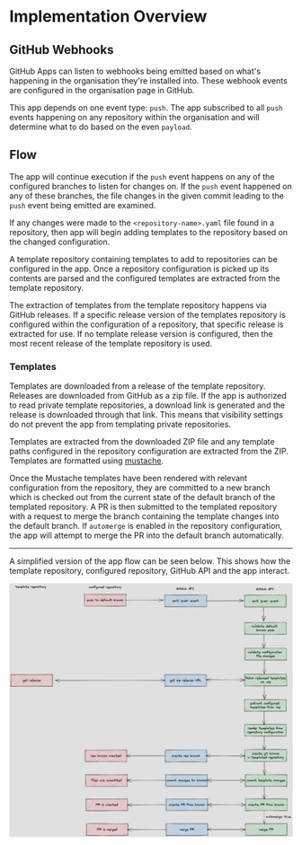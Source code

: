 # Implementation Overview

## GitHub Webhooks
GitHub Apps can listen to webhooks being emitted based on what's happening in the organisation they're installed into. These webhook events are configured in the organisation page in GitHub. 

This app depends on one event type: `push`. The app subscribed to all `push` events happening on any repository within the organisation and will determine what to do based on the even `payload`. 

## Flow
The app will continue execution if the `push` event happens on any of the configured branches to listen for changes on. If the `push` event happened on any of these branches, the file changes in the given commit leading to the `push` event being emitted are examined. 

If any changes were made to the `<repository-name>.yaml` file found in a repository, then app will begin adding templates to the repository based on the changed configuration.

A template repository containing templates to add to repositories can be configured in the app. Once a repository configuration is picked up its contents are parsed and the configured templates are extracted from the template repository.

The extraction of templates from the template repository happens via GitHub releases. If a specific release version of the templates repository is configured within the configuration of a repository, that specific release is extracted for use. If no template release version is configured, then the most recent release of the template repository is used. 

### Templates
Templates are downloaded from a release of the template repository. Releases are downloaded from GitHub as a zip file. If the app is authorized to read private template repositories, a download link is generated and the release is downloaded through that link. This means that visibility settings do not prevent the app from templating private repositories. 

Templates are extracted from the downloaded ZIP file and any template paths configured in the repository configuration are extracted from the ZIP. Templates are formatted using [mustache](https://mustache.github.io/). 

Once the Mustache templates have been rendered with relevant configuration from the repository, they are committed to a new branch which is checked out from the current state of the default branch of the templated repository. A PR is then submitted to the templated repository with a request to merge the branch containing the template changes into the default branch. If `automerge` is enabled in the repository configuration, the app will attempt to merge the PR into the default branch automatically.

---

A simplified version of the app flow can be seen below. This shows how the template repository, configured repository, GitHub API and the app interact.

![](images/flow-illustration.png)